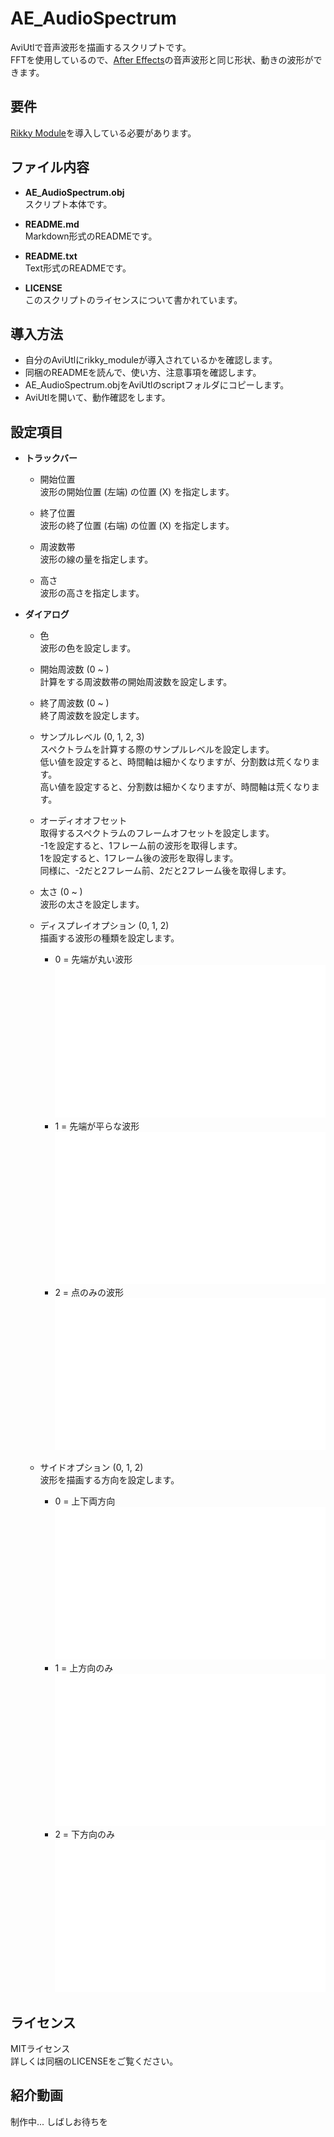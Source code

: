 # AE_AudioSpectrum
AviUtlで音声波形を描画するスクリプトです。<br>
FFTを使用しているので、[After Effects](https://www.adobe.com/jp/products/aftereffects.html)の音声波形と同じ形状、動きの波形ができます。

## 要件
[Rikky Module](https://hazumurhythm.com/wev/amazon/?script=NRMv2q9Q&keyword=rikky_module&search_price=&sort=viewh&filter=all&page=1)を導入している必要があります。

## ファイル内容
  - **AE_AudioSpectrum.obj**<br>
	スクリプト本体です。

  - **README.md**<br>
	Markdown形式のREADMEです。

  - **README.txt**<br>
	Text形式のREADMEです。

  - **LICENSE**<br>
	このスクリプトのライセンスについて書かれています。

## 導入方法
  - 自分のAviUtlにrikky_moduleが導入されているかを確認します。
  - 同梱のREADMEを読んで、使い方、注意事項を確認します。
  - AE_AudioSpectrum.objをAviUtlのscriptフォルダにコピーします。
  - AviUtlを開いて、動作確認をします。

## 設定項目
  - **トラックバー**<br>
	- 開始位置<br>
	  波形の開始位置 (左端) の位置 (X) を指定します。

	- 終了位置<br>
	  波形の終了位置 (右端) の位置 (X) を指定します。

	- 周波数帯<br>
	  波形の線の量を指定します。

	- 高さ<br>
	  波形の高さを指定します。

  - **ダイアログ**<br>
	- 色<br>
	  波形の色を設定します。

	- 開始周波数 (0 ~ )<br>
	  計算をする周波数帯の開始周波数を設定します。

	- 終了周波数 (0 ~ )<br>
	  終了周波数を設定します。

	- サンプルレベル (0, 1, 2, 3)<br>
	  スペクトラムを計算する際のサンプルレベルを設定します。<br>
	  低い値を設定すると、時間軸は細かくなりますが、分割数は荒くなります。<br>
	  高い値を設定すると、分割数は細かくなりますが、時間軸は荒くなります。<br>

	- オーディオオフセット<br>
	  取得するスペクトラムのフレームオフセットを設定します。<br>
	  -1を設定すると、1フレーム前の波形を取得します。<br>
	  1を設定すると、1フレーム後の波形を取得します。<br>
	  同様に、-2だと2フレーム前、2だと2フレーム後を取得します。<br>

	- 太さ (0 ~ )<br>
	  波形の太さを設定します。

	- ディスプレイオプション (0, 1, 2)<br>
	  描画する波形の種類を設定します。<br>
	  - 0 = 先端が丸い波形 ![DisplayOptionが0の場合](./Image/DisplayOption_0.png)
	  - 1 = 先端が平らな波形 ![DisplayOptionが1の場合](./Image/DisplayOption_1.png)
	  - 2 = 点のみの波形 ![DisplayOptionが2の場合](./Image/DisplayOption_2.png)

	- サイドオプション (0, 1, 2)<br>
	  波形を描画する方向を設定します。
	  - 0 = 上下両方向 ![SideOptionが0の場合](./Image/SideOption_0.png)
	  - 1 = 上方向のみ ![SideOptionが1の場合](./Image/SideOption_1.png)
	  - 2 = 下方向のみ ![SideOptionが2の場合](./Image/SideOption_2.png)

## ライセンス
MITライセンス<br>
詳しくは同梱のLICENSEをご覧ください。

## 紹介動画
制作中... しばしお待ちを

